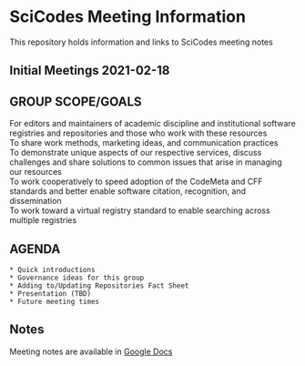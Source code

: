 SciCodes Meeting Information
=============================================

This repository holds information and links to SciCodes meeting notes



Initial Meetings 2021-02-18
------------

## GROUP SCOPE/GOALS
For editors and maintainers of academic discipline and institutional software registries and repositories and those who work with these resources  
To share work methods, marketing ideas, and communication practices  
To demonstrate unique aspects of our respective services, discuss challenges and share solutions to common issues that arise in managing our resources  
To work cooperatively to speed adoption of the CodeMeta and CFF standards and better enable software citation, recognition, and dissemination  
To work toward a virtual registry standard to enable searching across multiple registries  

## AGENDA
	* Quick introductions
	* Governance ideas for this group
	* Adding to/Updating Repositories Fact Sheet
	* Presentation (TBD)
	* Future meeting times

## Notes
Meeting notes are available in [Google Docs](https://google.com) 

